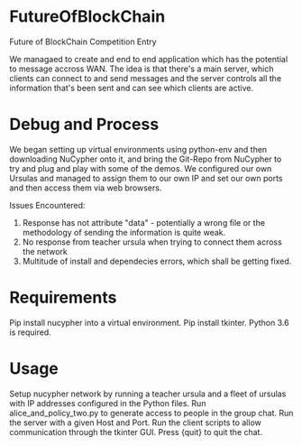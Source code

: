 # FutureOfBlockChain
Future of BlockChain Competition Entry

We managaed to create and end to end application which has the potential to message accross WAN. The idea is that there's a main server, which clients can connect to and send messages and the server controls all the information that's been sent and can see which clients are active. 

# Debug and Process
We began setting up virtual environments using python-env and then downloading NuCypher onto it, and bring the Git-Repo from NuCypher to try and plug and play with some of the demos. We configured our own Ursulas and managed to assign them to our own IP and set our own ports and then access them via web browsers.

Issues Encountered:

1) Response has not attribute "data" - potentially a wrong file or the methodology of sending the information is quite weak.
2) No response from teacher ursula when trying to connect them across the network
3) Multitude of install and dependecies errors, which shall be getting fixed.

# Requirements

Pip install nucypher into a virtual environment.
Pip install tkinter.
Python 3.6 is required. 

# Usage

Setup nucypher network by running a teacher ursula and a fleet of ursulas with IP addresses configured in the Python files. Run alice_and_policy_two.py to generate access to people in the group chat. Run the server with a given Host and Port. Run the client scripts to allow communication through the tkinter GUI. Press {quit} to quit the chat. 
